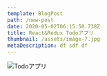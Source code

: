 ```yaml
---
template: BlogPost
path: /new-post
date: 2020-05-02T06:15:50.738Z
title: React&Redux Todoアプリ
thumbnail: /assets/image-7.jpg
metaDescription: df sdf df
---
```

![Todoアプリ](/assets/8bc073318cfc2c984fc72eca971439c4.png) 

